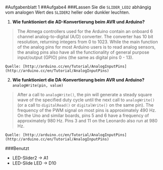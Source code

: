 #Aufgabenblatt 1
##Aufgabe4
###Lassen Sie die `SLIDER_LED2` abhängig vom analogen Wert des `SLIDER2` heller oder dunkler leuchten.
1. **Wie funktioniert die AD-Konvertierung beim AVR und Arduino?**
> The Atmega controllers used for the Arduino contain an onboard 6 channel analog-to-digital (A/D) converter. The converter has 10 bit resolution, returning integers from 0 to 1023. While the main function of the analog pins for most Arduino users is to read analog sensors, the analog pins also have all the functionality of general purpose input/output (GPIO) pins (the same as digital pins 0 - 13).

    Quelle: [http://arduino.cc/en/Tutorial/AnalogInputPins](http://arduino.cc/en/Tutorial/AnalogInputPins)
2. **Wie funktioniert die DA-Konvertierung beim AVR und Arduino?**
`analogWrite(pin, value)`
> After a call to `analogWrite()`, the pin will generate a steady square wave of the specified duty cycle until the next call to `analogWrite()` (or a call to `digitalRead()` or `digitalWrite()` on the same pin). The frequency of the PWM signal on most pins is approximately 490 Hz. On the Uno and similar boards, pins 5 and 6 have a frequency of approximately 980 Hz. Pins 3 and 11 on the Leonardo also run at 980 Hz.

    Quelle: [http://arduino.cc/en/Tutorial/AnalogInputPins](http://arduino.cc/en/Tutorial/AnalogInputPins)

###Benutzt
* LED-Slider2   -> A1
* LED-Slide LED -> D10
